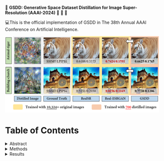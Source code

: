 :book: **GSDD: Generative Space Dataset Distillation for Image Super-Resolution (AAAI-2024)** :tada: :tada: :tada:

:computer:This is the official implementation of GSDD in The 38th Annual AAAI Conference on Artificial Intelligence.

![First page](https://github.com/eric930711/GSDD/blob/main/Figure/R1.png)

# Table of Contents

<details>
  <summary>Abstract</summary>
  
  Single image super-resolution (SISR), especially in the real world, usually builds a large amount of LR-HR image pairs to learn representations that contain rich textural and structural information. However, relying on massive data for model training not only reduces training efficiency, but also causes heavy data storage burdens. In this paper, we attempt a pioneering study on dataset distillation (DD) for SISR problems to explore how data could be slimmed and compressed for the
task. Unlike previous coreset selection methods which select a few typical examples directly from the original data, we remove the limitation that the selected data cannot be further edited, and propose to synthesize and optimize samples to preserve more task-useful representations. Concretely, by utilizing pre-trained GANs as a suitable approximation of realistic data distribution, we propose GSDD, which distills data in a latent generative space based on GAN-inversion techniques. By optimizing them to match with the practical data distribution in an informative feature space, the distilled data could then be synthesized. Experimental results demonstrate that when trained with our distilled data, GSDD can achieve comparable performance to the state-of-the-art (SOTA) SISR algorithms, while a nearly ×8 increase in training efficiency and a saving of almost 93.2% data storage space can be realized. Further experiments on challenging real-world data also demonstrate the promising generalization ability of GSDD.
</details>

<details>
  <summary>Methods</summary>
  
![GSDD](https://github.com/eric930711/GSDD/blob/main/Figure/Framework.png)
</details>


<details>
  <summary>Results</summary>

![synthetic-SR](https://github.com/eric930711/GSDD/blob/main/Figure/R2.png)

![realistic-SR](https://github.com/eric930711/GSDD/blob/main/Figure/R3.png)
</details>
